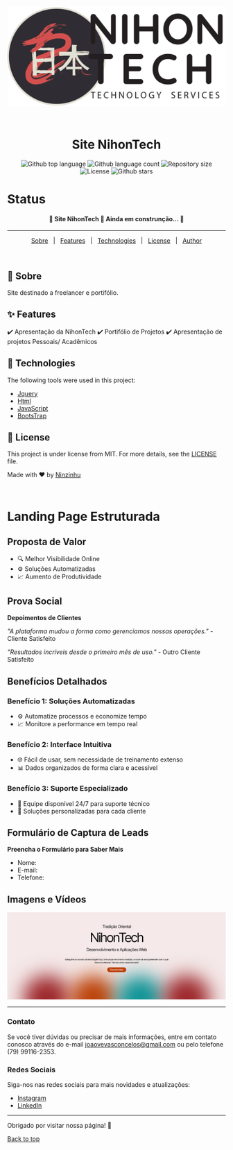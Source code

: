 <div align="center" id="top"> 
  <img src="/imgs/activ2e5.png" alt="Site NihonTech" />

  &#xa0;

  <!-- <a href="https://sitenihontech.netlify.app">Demo</a> -->
</div>

<h1 align="center">Site NihonTech</h1>

<p align="center">
  <img alt="Github top language" src="https://img.shields.io/github/languages/top/ninzinhu/Site-NihonTech?color=56BEB8">

  <img alt="Github language count" src="https://img.shields.io/github/languages/count/ninzinhu/site-nihontech?color=56BEB8">

  <img alt="Repository size" src="https://img.shields.io/github/repo-size/ninzinhu/Site-NihonTech?color=56BEB8">

  <img alt="License" src="https://img.shields.io/github/license/ninzinhu/site-nihontech?color=56BEB8">

  <!-- <img alt="Github issues" src="https://img.shields.io/github/issues/{{YOUR_GITHUB_USERNAME}}/site-nihontech?color=56BEB8" /> -->

  <!-- <img alt="Github forks" src="https://img.shields.io/github/forks/{{YOUR_GITHUB_USERNAME}}/site-nihontech?color=56BEB8" /> -->

   <img alt="Github stars" src="https://img.shields.io/github/stars/ninzinhu/site-nihontech?color=56BEB8" /> 
</p>

 # Status 

 <h4 align="center"> 
	🚧  Site NihonTech 🚀 Ainda em construnção...  🚧
</h4> 

<hr> 

<p align="center">
  <a href="#dart-about">Sobre</a> &#xa0; | &#xa0; 
  <a href="#sparkles-features">Features</a> &#xa0; | &#xa0;
  <a href="#rocket-technologies">Technologies</a> &#xa0; | &#xa0;
  <a href="#memo-license">License</a> &#xa0; | &#xa0;
  <a href="https://github.com/{{YOUR_GITHUB_USERNAME}}" target="_blank">Author</a>
</p>

<br>

## :dart: Sobre 

Site destinado a freelancer e portifólio.

## :sparkles: Features 

:heavy_check_mark: Apresentação da NihonTech
:heavy_check_mark: Portifólio de Projetos
:heavy_check_mark: Apresentação de projetos Pessoais/ Acadêmicos

## :rocket: Technologies ##

The following tools were used in this project:
- [Jquery](https://jquery.com/)
- [Html](https://developer.mozilla.org/pt-BR/docs/Web/HTML)
- [JavaScript](https://www.javascriptlang.org/)
- [BootsTrap](https://getbootstrap.com/)



## :memo: License ##

This project is under license from MIT. For more details, see the [LICENSE](LICENSE.md) file.


Made with :heart: by <a href="https://github.com/ninzinhu" target="_blank">Ninzinhu</a>

&#xa0;

# Landing Page Estruturada

## Proposta de Valor
- 🔍 Melhor Visibilidade Online
- ⚙️ Soluções Automatizadas
- 📈 Aumento de Produtividade



## Prova Social
**Depoimentos de Clientes**

_"A plataforma mudou a forma como gerenciamos nossas operações."_ - Cliente Satisfeito

_"Resultados incríveis desde o primeiro mês de uso."_ - Outro Cliente Satisfeito

## Benefícios Detalhados
### Benefício 1: Soluções Automatizadas
- ⚙️ Automatize processos e economize tempo
- 📈 Monitore a performance em tempo real

### Benefício 2: Interface Intuitiva
- 🌐 Fácil de usar, sem necessidade de treinamento extenso
- 📊 Dados organizados de forma clara e acessível

### Benefício 3: Suporte Especializado
- 💬 Equipe disponível 24/7 para suporte técnico
- 🔧 Soluções personalizadas para cada cliente

## Formulário de Captura de Leads
**Preencha o Formulário para Saber Mais**
- Nome:
- E-mail:
- Telefone:

<!-- [Enviar](#) -->

## Imagens e Vídeos
![Imagem do Produto](/imgs/Screenshot_22.png)

---

### Contato
Se você tiver dúvidas ou precisar de mais informações, entre em contato conosco através do e-mail joaovevasconcelos@gmail.com ou pelo telefone (79) 99116-2353.

### Redes Sociais
Siga-nos nas redes sociais para mais novidades e atualizações:
- [Instagram](https://www.instagram.com/jvemmanuell)
- [LinkedIn](https://www.linkedin.com/in/jvemmanuell/)

---

Obrigado por visitar nossa página! 🚀

<a href="#top">Back to top</a>